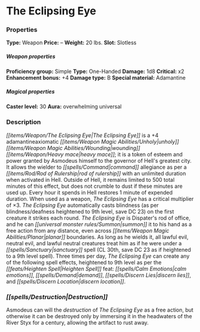 ﻿---
Title: "The Eclipsing Eye"
Type: "Weapon"
Price: "–"
Weight: "20 lbs."
Slot: "Slotless"
Proficiency group: "Simple"
Weapon properties Type: "One-Handed"
Damage: "1d8"
Critical: "x2"
Enhancement bonus: "+4"
Damage type: "B"
Special material: "Adamantine"
Caster level: "30"
Aura: "overwhelming universal"
Description: |
  "_The Eclipsing Eye_ is a _+4 adamantineaxiomatic unholy wounding heavy mace_; it is a token of esteem and power granted by Asmodeus himself to the governor of Hell's greatest city. It allows the wielder to command allegiance as per a _rod of rulership_ with an unlimited duration when activated in Hell. Outside of Hell, it remains limited to 500 total minutes of this effect, but does not crumble to dust if these minutes are used up. Every hour it spends in Hell restores 1 minute of expended duration. When used as a weapon, _The Eclipsing Eye_ has a critical multiplier of ×3. _The Eclipsing Eye_ automatically casts blindness (as per _blindness/deafness_ heightened to 9th level, save DC 23) on the first creature it strikes each round. _The Eclipsing Eye_ is Dispater's rod of office, and he can summon it to his hand as a free action from any distance, even across planar boundaries. As long as he wields it, all lawful evil, neutral evil, and lawful neutral creatures treat him as if he were under a _sanctuary_ spell (CL 30th, save DC 23 as if heightened to a 9th level spell). Three times per day, _The Eclipsing Eye_ can create any of the following spell effects, heightened to 9th level as per the Heighten Spell feat: _calm emotions_, _demand_, _discern lies_, and _discern location_."
Destruction: |
  "Asmodeus can will the destruction of _The Eclipsing Eye_ as a free action, but otherwise it can be destroyed only by immersing it in the headwaters of the River Styx for a century, allowing the artifact to rust away."
Sources: "['Bestiary 6']"
---

# The Eclipsing Eye

### Properties

**Type:** Weapon **Price:** – **Weight:** 20 lbs. **Slot:** Slotless

##### Weapon properties

**Proficiency group:** Simple **Type:** One-Handed **Damage:** 1d8 **Critical:** x2 **Enhancement bonus:** +4 **Damage type:** B **Special material:** Adamantine

##### Magical properties

**Caster level:** 30 **Aura:** overwhelming universal

### Description

_[[items/Weapon/The Eclipsing Eye|The Eclipsing Eye]]_ is a +4 adamantineaxiomatic _[[items/Weapon Magic Abilities/Unholy|unholy]]_ _[[items/Weapon Magic Abilities/Wounding|wounding]]_ _[[items/Weapon/Heavy mace|heavy mace]]_; it is a token of esteem and power granted by Asmodeus himself to the governor of Hell's greatest city. It allows the wielder to _[[spells/Command|command]]_ allegiance as per a _[[items/Rod/Rod of Rulership|rod of rulership]]_ with an unlimited duration when activated in Hell. Outside of Hell, it remains limited to 500 total minutes of this effect, but does not crumble to dust if these minutes are used up. Every hour it spends in Hell restores 1 minute of expended duration. When used as a weapon, _The Eclipsing Eye_ has a critical multiplier of ×3. _The Eclipsing Eye_ automatically casts blindness (as per blindness/deafness heightened to 9th level, save DC 23) on the first creature it strikes each round. _The Eclipsing Eye_ is Dispater's rod of office, and he can _[[universal monster rules/Summon|summon]]_ it to his hand as a free action from any distance, even across _[[items/Weapon Magic Abilities/Planar|planar]]_ boundaries. As long as he wields it, all lawful evil, neutral evil, and lawful neutral creatures treat him as if he were under a _[[spells/Sanctuary|sanctuary]]_ spell (CL 30th, save DC 23 as if heightened to a 9th level spell). Three times per day, _The Eclipsing Eye_ can create any of the following spell effects, heightened to 9th level as per the _[[feats/Heighten Spell|Heighten Spell]]_ feat: _[[spells/Calm Emotions|calm emotions]]_, _[[spells/Demand|demand]]_, _[[spells/Discern Lies|discern lies]]_, and _[[spells/Discern Location|discern location]]_.

### _[[spells/Destruction|Destruction]]_

Asmodeus can will the _destruction_ of _The Eclipsing Eye_ as a free action, but otherwise it can be destroyed only by immersing it in the headwaters of the River Styx for a century, allowing the artifact to rust away.

